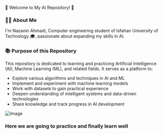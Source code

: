 🤖 Welcome to My AI Repository! 🤖

### 👩‍💻 About Me
I'm Nazanin Ahmadi, Computer engineering student of Isfahan University of Technology 🎓, passionate about expanding my skills in AI.

### 📚 Purpose of this Repository
This repository is dedicated to learning and practicing Artificial Intelligence (AI), Machine Learning (ML), and related fields. It serves as a platform to:

- Explore various algorithms and techniques in AI and ML  
- Implement and experiment with machine learning models  
- Work with datasets to gain practical experience  
- Deepen understanding of intelligent systems and data-driven technologies  
- Share knowledge and track progress in AI development


 ![Image](https://github.com/user-attachments/assets/6ab79892-d8fb-4244-b863-e36ab1b5553f)
 

### Here we are going to practice and finally learn well
